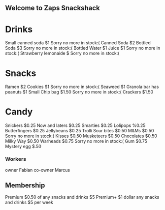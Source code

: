 ## Welcome to Zaps Snackshack

# Drinks
Small canned soda $1 Sorry no more in stock:(
Canned Soda $2
Bottled Soda $3 Sorry no more in stock:(
Bottled Water $1
Juice $1 Sorry no more in stock:(
Strawberry lemonaide $ Sorry no more in stock:(
# Snacks
Ramen $2
Cookies $1 Sorry no more in stock:(
Seaweed $1
Granola bar has peanuts $1
Small Chip bag $1.50 Sorry no more in stock:(
Crackers $1.50
# Candy
Snickers $0.25
Now and laters $0.25
Smarties $0.25
Lolipops %0.25
Butterfingers $0.25
Jellybeans $0.25
Trolli Sour bites $0.50
M&Ms $0.50 Sorry no more in stock:(
Kisses $0.50
Musketeers $0.50
Chocolates $0.50
Milky Way $0.50
Warheads $0.75 Sorry no more in stock:(
Gum $0.75
Mystery egg $.50
### Workers
owner Fabian
co-owner Marcus
## Membership
Premium $0.50 of any snacks and drinks $5
Premium+ $1 dollar any snacks and drinks $5 per week
